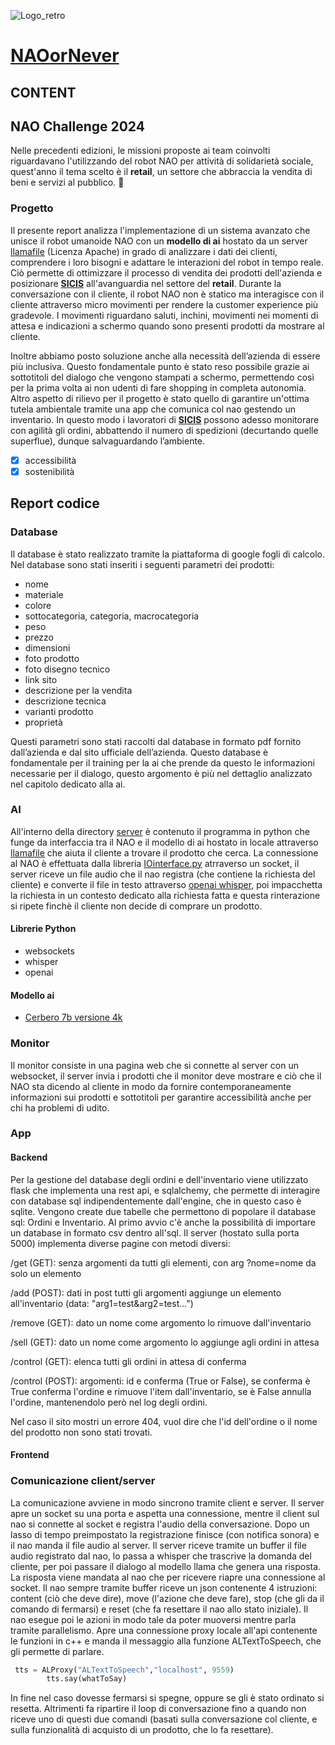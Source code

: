 ![Logo_retro](https://github.com/AssortedMine70/naoornever/assets/163904638/be38c79e-513b-4552-9f68-d98c554a9beb)
# [NAOorNever](http://naoornever.it/)

## CONTENT

## NAO Challenge 2024
Nelle precedenti edizioni, le missioni proposte ai team coinvolti riguardavano l'utilizzando del robot NAO per attività di solidarietà sociale, quest'anno il tema scelto è il **retail**, un settore che abbraccia la vendita di beni e servizi al pubblico. :gem:

### Progetto 
Il presente report analizza l'implementazione di un sistema avanzato che unisce il robot umanoide NAO con un **modello di ai** hostato da un server [llamafile](https://github.com/Mozilla-Ocho/llamafile) (Licenza Apache) in grado di analizzare i dati dei clienti, comprendere i loro bisogni e adattare le interazioni del robot in tempo reale.
Ciò permette di ottimizzare il processo di vendita dei prodotti dell'azienda e posizionare [**SICIS**](https://www.sicis.com/IT/it) all'avanguardia nel settore del **retail**.
Durante la conversazione con il cliente, il robot NAO non è statico ma interagisce con il cliente attraverso micro movimenti per rendere la customer experience più gradevole. I movimenti riguardano saluti, inchini, movimenti nei momenti di attesa e indicazioni a schermo quando sono presenti prodotti da mostrare al cliente.

Inoltre abbiamo posto soluzione anche alla necessità dell’azienda di essere più inclusiva. Questo fondamentale punto è stato reso possibile grazie ai sottotitoli del dialogo che vengono stampati a schermo, permettendo così per la prima volta ai non udenti di fare shopping in completa autonomia.
Altro aspetto di rilievo per il progetto è stato quello di garantire un'ottima tutela ambientale tramite una app che comunica col nao gestendo un inventario. In questo modo i lavoratori di [**SICIS**](https://www.sicis.com/IT/it) possono adesso monitorare con agilità gli ordini, abbattendo il numero di spedizioni (decurtando quelle superflue), dunque salvaguardando l’ambiente.
- [x] accessibilità
- [x] sostenibilità

## Report codice

### Database

Il database è stato realizzato tramite la piattaforma di google fogli di calcolo. Nel database sono stati inseriti i seguenti parametri dei prodotti: 
- nome
- materiale 
- colore
- sottocategoria, categoria, macrocategoria
- peso
- prezzo
- dimensioni
- foto prodotto
- foto disegno tecnico
- link sito 
- descrizione per la vendita
- descrizione tecnica
- varianti prodotto 
- proprietà

Questi parametri sono stati raccolti dal database in formato pdf fornito dall’azienda e dal sito ufficiale dell’azienda. 
Questo database è fondamentale per il training per la ai che prende da questo le informazioni necessarie per il dialogo, questo argomento è più nel dettaglio analizzato nel capitolo dedicato alla ai.

### AI

All'interno della directory [server](https://github.com/AssortedMine70/naoornever/tree/main/server)  è contenuto il programma in python che funge da interfaccia tra il NAO e il modello di ai hostato in locale attraverso [llamafile](https://github.com/Mozilla-Ocho/llamafile) che aiuta il cliente a trovare il prodotto che cerca.
La connessione al NAO è effettuata dalla libreria [IOinterface.py]([https://github.com/AssortedMine70/naoornever/server/IOinterface.py) atrraverso un socket, il server riceve un file audio che il nao registra (che contiene la richiesta del cliente) e converte il file in testo attraverso [openai whisper](https://github.com/openai/whisper), poi impacchetta la richiesta in un contesto dedicato alla richiesta fatta e questa rinterazione si ripete finchè il cliente non decide di comprare un prodotto.

#### Librerie Python
- websockets
- whisper
- openai

#### Modello ai
- [Cerbero 7b versione 4k](https://huggingface.co/galatolo/cerbero-7b-gguf/tree/main)

### Monitor

Il monitor consiste in una pagina web che si connette al server con un websocket, il server invia i prodotti che il monitor deve mostrare e ciò che il NAO sta dicendo al cliente in modo da fornire contemporaneamente informazioni sui prodotti e sottotitoli per garantire accessibilità anche per chi ha problemi di udito.

### App

#### Backend
Per la gestione del database degli ordini e dell'inventario viene utilizzato flask che implementa una rest api, e sqlalchemy, che permette di interagire con database sql indipendentemente dall'engine, che in questo caso è sqlite.
Vengono create due tabelle che permettono di popolare il database sql: Ordini e Inventario.
Al primo avvio c'è anche la possibilità di importare un database in formato csv dentro all'sql.
Il server (hostato sulla porta 5000) implementa diverse pagine con metodi diversi:

/get (GET): senza argomenti da tutti gli elementi, con arg ?nome=nome da solo un elemento

/add (POST): dati in post tutti gli argomenti aggiunge un elemento all'inventario (data: "arg1=test&arg2=test...")

/remove (GET): dato un nome come argomento lo rimuove dall'inventario

/sell (GET): dato un nome come argomento lo aggiunge agli ordini in attesa

/control (GET): elenca tutti gli ordini in attesa di conferma

/control (POST): argomenti: id e conferma (True or False), se conferma è True conferma l'ordine e rimuove l'item dall'inventario, se è False annulla l'ordine, mantenendolo però nel log degli ordini.

Nel caso il sito mostri un errore 404, vuol dire che l'id dell'ordine o il nome del prodotto non sono stati trovati.

#### Frontend

### Comunicazione client/server

La comunicazione avviene in modo sincrono tramite client e server.
Il server apre un socket su una porta e aspetta una connessione, mentre il client sul nao si connette al socket e registra l'audio della conversazione.
Dopo un lasso di tempo preimpostato la registrazione finisce (con notifica sonora) e il nao manda il file audio al server.
Il server riceve tramite un buffer il file audio registrato dal nao, lo passa a whisper che trascrive la domanda del cliente, per poi passare il dialogo al modello llama che genera una risposta. 
La risposta viene mandata al nao che per ricevere riapre una connessione al socket. 
Il nao sempre tramite buffer riceve un json contenente 4 istruzioni: content (ciò che deve dire), move (l'azione che deve fare), stop (che gli da il comando di fermarsi) e reset (che fa resettare il nao allo stato iniziale).
Il nao esegue poi le azioni in modo tale da poter muoversi mentre parla tramite parallelismo. Apre una connessione proxy locale all'api contenente le funzioni in c++ e manda il messaggio alla funzione ALTextToSpeech, che gli permette di parlare. 

```py
 tts = ALProxy("ALTextToSpeech","localhost", 9559)
        tts.say(whatToSay)
```

In fine nel caso dovesse fermarsi si spegne, oppure se gli è stato ordinato si resetta. Altrimenti fa ripartire il loop di conversazione fino a quando non riceve uno di questi due comandi (basati sulla conversazione col cliente, e sulla funzionalità di acquisto di un prodotto, che lo fa resettare).


